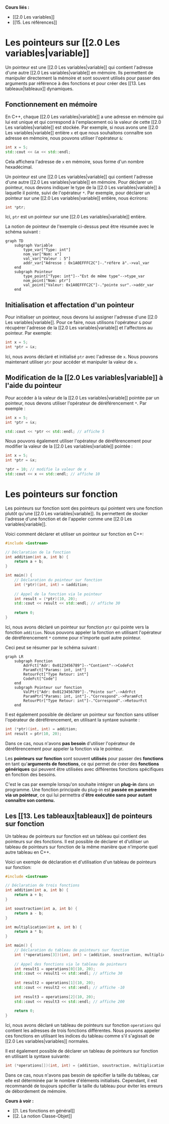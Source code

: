 **Cours liés :**
- [[2.0 Les variables]]
- [[15. Les références]]

# Les pointeurs sur [[2.0 Les variables|variable]]

Un pointeur est une [[2.0 Les variables|variable]] qui contient l'adresse d'une autre [[2.0 Les variables|variable]] en mémoire. Ils permettent de manipuler directement la mémoire et sont souvent utilisés pour passer des arguments par référence à des fonctions et pour créer des [[13. Les tableaux|tableaux]] dynamiques.

## Fonctionnement en mémoire

En C++, chaque [[2.0 Les variables|variable]] a une adresse en mémoire qui lui est unique et qui correspond à l'emplacement où la valeur de cette [[2.0 Les variables|variable]] est stockée. Par exemple, si nous avons une [[2.0 Les variables|variable]] entière `x` et que nous souhaitons connaître son adresse en mémoire, nous pouvons utiliser l'opérateur `&`:

```cpp
int x = 5;
std::cout << &x << std::endl;
```

Cela affichera l'adresse de `x` en mémoire, sous forme d'un nombre hexadécimal.

Un pointeur est une [[2.0 Les variables|variable]] qui contient l'adresse d'une autre [[2.0 Les variables|variable]] en mémoire. Pour déclarer un pointeur, nous devons indiquer le type de la [[2.0 Les variables|variable]] à laquelle il pointe, suivi de l'opérateur `*`. Par exemple, pour déclarer un pointeur sur une [[2.0 Les variables|variable]] entière, nous écrirons:

```cpp
int *ptr;
```

Ici, `ptr` est un pointeur sur une [[2.0 Les variables|variable]] entière.

La notion de pointeur de l'exemple ci-dessus peut être résumée avec le schéma suivant :

```mermaid
graph TD
	subgraph Variable
		type_var["Type: int"]
		nom_var["Nom: x"]
		val_var["Valeur : 5"]
		addr_var["Adresse : 0x1A0EFFFC2C"]-."réfère à".->val_var
	end
	subgraph Pointeur
		type_point["Type: int"]--"Est de même type"-->type_var
		nom_point["Nom: ptr"]
		val_point["Valeur: 0x1A0EFFFC2C"]-."pointe sur".->addr_var
	end
```

## Initialisation et affectation d'un pointeur

Pour initialiser un pointeur, nous devons lui assigner l'adresse d'une [[2.0 Les variables|variable]]. Pour ce faire, nous utilisons l'opérateur `&` pour récupérer l'adresse de la [[2.0 Les variables|variable]] et l'affectons au pointeur. Par exemple:

```cpp
int x = 5;
int *ptr = &x;
```

Ici, nous avons déclaré et initialisé `ptr` avec l'adresse de `x`. Nous pouvons maintenant utiliser `ptr` pour accéder et manipuler la valeur de `x`.

## Modification de la [[2.0 Les variables|variable]] à l'aide du pointeur

Pour accéder à la valeur de la [[2.0 Les variables|variable]] pointée par un pointeur, nous devons utiliser l'opérateur de déréférencement `*`. Par exemple :

```cpp
int x = 5;
int *ptr = &x;

std::cout << *ptr << std::endl; // affiche 5
```

Nous pouvons également utiliser l'opérateur de déréférencement pour modifier la valeur de la [[2.0 Les variables|variable]] pointée :

```cpp
int x = 5;
int *ptr = &x;

*ptr = 10; // modifie la valeur de x
std::cout << x << std::endl; // affiche 10
```

# Les pointeurs sur fonction

Les pointeurs sur fonction sont des pointeurs qui pointent vers une fonction plutôt qu'une [[2.0 Les variables|variable]]. Ils permettent de stocker l'adresse d'une fonction et de l'appeler comme une [[2.0 Les variables|variable]].

Voici comment déclarer et utiliser un pointeur sur fonction en C++:

```cpp
#include <iostream>

// Déclaration de la fonction
int addition(int a, int b) {
	return a + b;
}

int main() {
	// Déclaration du pointeur sur fonction
	int (*ptr)(int, int) = &addition;
	
	// Appel de la fonction via le pointeur
	int result = (*ptr)(10, 20);
	std::cout << result << std::endl; // affiche 30
	
	return 0;
}
```

Ici, nous avons déclaré un pointeur sur fonction `ptr` qui pointe vers la fonction `addition`. Nous pouvons appeler la fonction en utilisant l'opérateur de déréférencement `*` comme pour n'importe quel autre pointeur.

Ceci peut se résumer par le schéma suivant : 

```mermaid
graph LR
	subgraph Fonction
		AdrFct["Adr: 0x0123456789"]--"Contient"-->CodeFct
		ParamFct["Params: int, int"]
		RetourFct["Type Retour: int"]
		CodeFct["Code"]
	end
	subgraph Pointeur sur fonction
		ValPtr["Adr: 0x0123456789"]-."Pointe sur".->AdrFct
		ParamPtr["Params: int, int"]-."Correspond".->ParamFct
		RetourPtr["Type Retour: int"]-."Correspond".->RetourFct
	end
```

Il est également possible de déclarer un pointeur sur fonction sans utiliser l'opérateur de déréférencement, en utilisant la syntaxe suivante :

```cpp
int (*ptr)(int, int) = addition;
int result = ptr(10, 20);
```

Dans ce cas, nous n'avons **pas besoin** d'utiliser l'opérateur de déréférencement pour appeler la fonction via le pointeur.

Les **pointeurs** **sur** **fonction** sont souvent **utilisés** pour passer des **fonctions** en tant qu'**arguments de fonctions**, ce qui permet de créer des **fonctions génériques** qui peuvent être utilisées avec différentes fonctions spécifiques en fonction des besoins. 

C'est le cas par exemple lorsqu'on souhaite intégrer un **plug-in** dans un programme. Une fonction principale du plug-in est **passée en paramètre via un pointeur**, ce qui lui permettra d'**être exécutée sans pour autant connaître son contenu.**

## Les [[13. Les tableaux|tableaux]] de pointeurs sur fonction 

Un tableau de pointeurs sur fonction est un tableau qui contient des pointeurs sur des fonctions. Il est possible de déclarer et d'utiliser un tableau de pointeurs sur fonction de la même manière que n'importe quel autre tableau en C++.

Voici un exemple de déclaration et d'utilisation d'un tableau de pointeurs sur fonction:

```cpp
#include <iostream>

// Déclaration de trois fonctions
int addition(int a, int b) {
	return a + b;
}

int soustraction(int a, int b) {
	return a - b;
}

int multiplication(int a, int b) {
	return a * b;
}

int main() {
	// Déclaration du tableau de pointeurs sur fonction
	int (*operations[3])(int, int) = {addition, soustraction, multiplication};
	
	// Appel des fonctions via le tableau de pointeurs
	int result1 = operations[0](10, 20);
	std::cout << result1 << std::endl; // affiche 30
	
	int result2 = operations[1](10, 20);
	std::cout << result2 << std::endl; // affiche -10
	
	int result3 = operations[2](10, 20);
	std::cout << result3 << std::endl; // affiche 200
	
	return 0;
}
```

Ici, nous avons déclaré un tableau de pointeurs sur fonction `operations` qui contient les adresses de trois fonctions différentes. Nous pouvons appeler ces fonctions en utilisant les indices du tableau comme s'il s'agissait de [[2.0 Les variables|variables]] normales.

Il est également possible de déclarer un tableau de pointeurs sur fonction en utilisant la syntaxe suivante:

```cpp
int (*operations[])(int, int) = {addition, soustraction, multiplication};
```

Dans ce cas, nous n'avons pas besoin de spécifier la taille du tableau, car elle est déterminée par le nombre d'éléments initialisés. Cependant, il est recommandé de toujours spécifier la taille du tableau pour éviter les erreurs de débordement de mémoire.

**Cours à voir :**
- [[1. Les fonctions en général]]
- [[2. La notion Classe-Objet]]